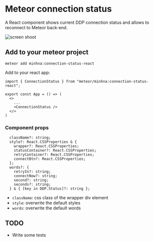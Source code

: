 # Meteor connection status

A React component shows current DDP connection status and allows to reconnect to Meteor back-end.

![screen shoot](https://user-images.githubusercontent.com/1144332/277763783-1f6d7906-b7e2-4922-96e4-02c4bc7a2161.png)

## Add to your meteor project

`meteor add minhna:connection-status-react`

Add to your react app:

```
import { ConnectionStatus } from "meteor/minhna:connection-status-react";

export const App = () => (
  <>
    ...
    <ConnectionStatus />
  </>
)

```

### Component props

```
  className?: string;
  style?: React.CSSProperties & {
    wrapper?: React.CSSProperties;
    statusContainer?: React.CSSProperties;
    retryContainer?: React.CSSProperties;
    connectBtn?: React.CSSProperties;
  };
  words?: {
    retryIn?: string;
    connectNow?: string;
    second?: string;
    seconds?: string;
  } & { [key in DDP.Status]?: string };
```

- `className`: css class of the wrapper div element
- `style`: overwrite the default styles
- `words`: overwrite the default words

## TODO

- Write some tests
